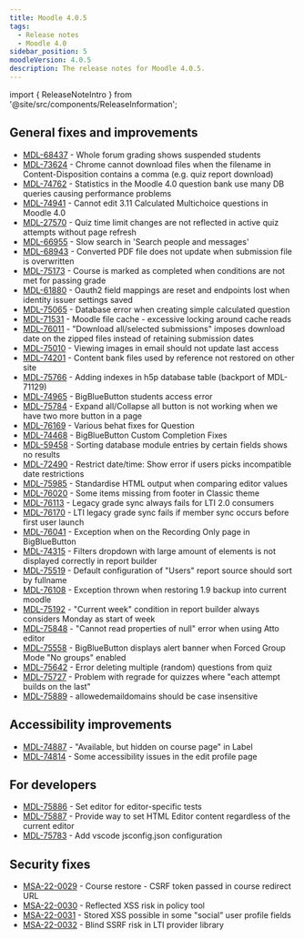 ```yaml
---
title: Moodle 4.0.5
tags:
  - Release notes
  - Moodle 4.0
sidebar_position: 5
moodleVersion: 4.0.5
description: The release notes for Moodle 4.0.5.
---
```


import { ReleaseNoteIntro } from '@site/src/components/ReleaseInformation';

<ReleaseNoteIntro releaseName={frontMatter.moodleVersion} />

## General fixes and improvements
<!-- cspell:disable -->
- [MDL-68437](https://tracker.moodle.org/browse/MDL-68437) - Whole forum grading shows suspended students
- [MDL-73624](https://tracker.moodle.org/browse/MDL-73624) - Chrome cannot download files when the filename in Content-Disposition contains a comma (e.g. quiz report download)
- [MDL-74762](https://tracker.moodle.org/browse/MDL-74762) - Statistics in the Moodle 4.0 question bank use many DB queries causing performance problems
- [MDL-74941](https://tracker.moodle.org/browse/MDL-74941) - Cannot edit 3.11 Calculated Multichoice questions in Moodle 4.0
- [MDL-27570](https://tracker.moodle.org/browse/MDL-27570) - Quiz time limit changes are not reflected in active quiz attempts without page refresh
- [MDL-66955](https://tracker.moodle.org/browse/MDL-66955) - Slow search in 'Search people and messages'
- [MDL-68943](https://tracker.moodle.org/browse/MDL-68943) - Converted PDF file does not update when submission file is overwritten
- [MDL-75173](https://tracker.moodle.org/browse/MDL-75173) - Course is marked as completed when conditions are not met for passing grade
- [MDL-61880](https://tracker.moodle.org/browse/MDL-61880) - Oauth2 field mappings are reset and endpoints lost when identity issuer settings saved
- [MDL-75065](https://tracker.moodle.org/browse/MDL-75065) - Database error when creating simple calculated question
- [MDL-71531](https://tracker.moodle.org/browse/MDL-71531) - Moodle file cache - excessive locking around cache reads
- [MDL-76011](https://tracker.moodle.org/browse/MDL-76011) - "Download all/selected submissions" imposes download date on the zipped files instead of retaining submission dates
- [MDL-75010](https://tracker.moodle.org/browse/MDL-75010) - Viewing images in email should not update last access
- [MDL-74201](https://tracker.moodle.org/browse/MDL-74201) - Content bank files used by reference not restored on other site
- [MDL-75766](https://tracker.moodle.org/browse/MDL-75766) - Adding indexes in h5p database table (backport of MDL-71129)
- [MDL-74965](https://tracker.moodle.org/browse/MDL-74965) - BigBlueButton students access error
- [MDL-75784](https://tracker.moodle.org/browse/MDL-75784) - Expand all/Collapse all button is not working when we have two more button in a page
- [MDL-76169](https://tracker.moodle.org/browse/MDL-76169) - Various behat fixes for Question
- [MDL-74468](https://tracker.moodle.org/browse/MDL-74468) - BigBlueButton Custom Completion Fixes
- [MDL-59458](https://tracker.moodle.org/browse/MDL-59458) - Sorting database module entries by certain fields shows no results
- [MDL-72490](https://tracker.moodle.org/browse/MDL-72490) - Restrict date/time: Show error if users picks incompatible date restrictions
- [MDL-75985](https://tracker.moodle.org/browse/MDL-75985) - Standardise HTML output when comparing editor values
- [MDL-76020](https://tracker.moodle.org/browse/MDL-76020) - Some items missing from footer in Classic theme
- [MDL-76113](https://tracker.moodle.org/browse/MDL-76113) - Legacy grade sync always fails for LTI 2.0 consumers
- [MDL-76170](https://tracker.moodle.org/browse/MDL-76170) - LTI legacy grade sync fails if member sync occurs before first user launch
- [MDL-76041](https://tracker.moodle.org/browse/MDL-76041) - Exception when on the Recording Only page in BigBlueButton
- [MDL-74315](https://tracker.moodle.org/browse/MDL-74315) - Filters dropdown with large amount of elements is not displayed correctly in report builder
- [MDL-75519](https://tracker.moodle.org/browse/MDL-75519) - Default configuration of "Users" report source should sort by fullname
- [MDL-76108](https://tracker.moodle.org/browse/MDL-76108) - Exception thrown when restoring 1.9 backup into current moodle
- [MDL-75192](https://tracker.moodle.org/browse/MDL-75192) - "Current week" condition in report builder always considers Monday as start of week
- [MDL-75848](https://tracker.moodle.org/browse/MDL-75848) - "Cannot read properties of null" error when using Atto editor
- [MDL-75558](https://tracker.moodle.org/browse/MDL-75558) - BigBlueButton displays alert banner when Forced Group Mode "No groups" enabled
- [MDL-75642](https://tracker.moodle.org/browse/MDL-75642) - Error deleting multiple (random) questions from quiz
- [MDL-75727](https://tracker.moodle.org/browse/MDL-75727) - Problem with regrade for quizzes where "each attempt builds on the last"
- [MDL-75889](https://tracker.moodle.org/browse/MDL-75889) - allowedemaildomains should be case insensitive
<!-- cspell:enable -->

## Accessibility improvements
<!-- cspell:disable -->
- [MDL-74887](https://tracker.moodle.org/browse/MDL-74887) - "Available, but hidden on course page" in Label
- [MDL-74814](https://tracker.moodle.org/browse/MDL-74814) - Some accessibility issues in the edit profile page
<!-- cspell:enable -->

## For developers
<!-- cspell:disable -->
- [MDL-75886](https://tracker.moodle.org/browse/MDL-75886) - Set editor for editor-specific tests
- [MDL-75887](https://tracker.moodle.org/browse/MDL-75887) - Provide way to set HTML Editor content regardless of the current editor
- [MDL-75783](https://tracker.moodle.org/browse/MDL-75783) - Add vscode jsconfig.json configuration
<!-- cspell:enable -->

## Security fixes

<!-- cspell:disable -->
- [MSA-22-0029](https://moodle.org/mod/forum/discuss.php?d=440769) - Course restore - CSRF token passed in course redirect URL
- [MSA-22-0030](https://moodle.org/mod/forum/discuss.php?d=440770) - Reflected XSS risk in policy tool
- [MSA-22-0031](https://moodle.org/mod/forum/discuss.php?d=440771) - Stored XSS possible in some "social" user profile fields
- [MSA-22-0032](https://moodle.org/mod/forum/discuss.php?d=440772) - Blind SSRF risk in LTI provider library
<!-- cspell:disable -->
